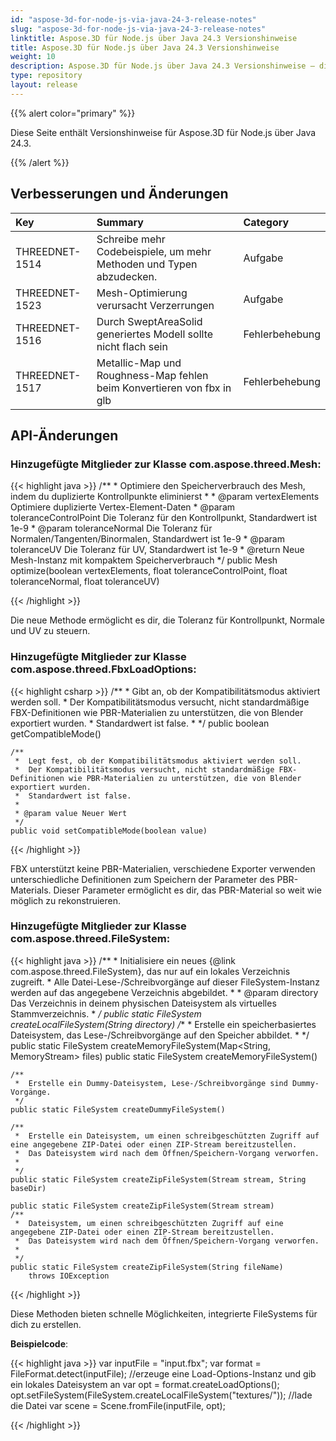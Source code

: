 ```yaml
---
id: "aspose-3d-for-node-js-via-java-24-3-release-notes"
slug: "aspose-3d-for-node-js-via-java-24-3-release-notes"
linktitle: Aspose.3D für Node.js über Java 24.3 Versionshinweise
title: Aspose.3D für Node.js über Java 24.3 Versionshinweise
weight: 10
description: Aspose.3D für Node.js über Java 24.3 Versionshinweise – die neuesten Updates und Fehlerbehebungen.
type: repository
layout: release
---
```


{{% alert color="primary" %}}

Diese Seite enthält Versionshinweise für Aspose.3D für Node.js über Java 24.3.

{{% /alert %}}
## **Verbesserungen und Änderungen**

|**Key**|**Summary**|**Category**|
| :- | :- | :- |
| THREEDNET-1514 | Schreibe mehr Codebeispiele, um mehr Methoden und Typen abzudecken. | Aufgabe |
| THREEDNET-1523 | Mesh-Optimierung verursacht Verzerrungen | Aufgabe |
| THREEDNET-1516 | Durch SweptAreaSolid generiertes Modell sollte nicht flach sein | Fehlerbehebung |
| THREEDNET-1517 | Metallic-Map und Roughness-Map fehlen beim Konvertieren von fbx in glb | Fehlerbehebung |


## API-Änderungen ##


### Hinzugefügte Mitglieder zur Klasse **com.aspose.threed.Mesh**:

{{< highlight java >}}
    /**
     *  Optimiere den Speicherverbrauch des Mesh, indem du duplizierte Kontrollpunkte eliminierst
     *
     * @param vertexElements Optimiere duplizierte Vertex-Element-Daten
     * @param toleranceControlPoint Die Toleranz für den Kontrollpunkt, Standardwert ist 1e-9
     * @param toleranceNormal Die Toleranz für Normalen/Tangenten/Binormalen, Standardwert ist 1e-9
     * @param toleranceUV Die Toleranz für UV, Standardwert ist 1e-9
     * @return Neue Mesh-Instanz mit kompaktem Speicherverbrauch
     */
    public Mesh optimize(boolean vertexElements, float toleranceControlPoint, float toleranceNormal, float toleranceUV)

{{< /highlight >}}

Die neue Methode ermöglicht es dir, die Toleranz für Kontrollpunkt, Normale und UV zu steuern.


### Hinzugefügte Mitglieder zur Klasse **com.aspose.threed.FbxLoadOptions**:


{{< highlight csharp >}}
    /**
     *  Gibt an, ob der Kompatibilitätsmodus aktiviert werden soll.
     *  Der Kompatibilitätsmodus versucht, nicht standardmäßige FBX-Definitionen wie PBR-Materialien zu unterstützen, die von Blender exportiert wurden.
     *  Standardwert ist false.
     *
     */
    public boolean getCompatibleMode()
    
    /**
     *  Legt fest, ob der Kompatibilitätsmodus aktiviert werden soll.
     *  Der Kompatibilitätsmodus versucht, nicht standardmäßige FBX-Definitionen wie PBR-Materialien zu unterstützen, die von Blender exportiert wurden.
     *  Standardwert ist false.
     *
     * @param value Neuer Wert
     */
    public void setCompatibleMode(boolean value)

{{< /highlight >}}

FBX unterstützt keine PBR-Materialien, verschiedene Exporter verwenden unterschiedliche Definitionen zum Speichern der Parameter des PBR-Materials. Dieser Parameter ermöglicht es dir, das PBR-Material so weit wie möglich zu rekonstruieren.

### Hinzugefügte Mitglieder zur Klasse **com.aspose.threed.FileSystem**:

{{< highlight java >}}
    /**
     *  Initialisiere ein neues {@link com.aspose.threed.FileSystem}, das nur auf ein lokales Verzeichnis zugreift.
     *  Alle Datei-Lese-/Schreibvorgänge auf dieser FileSystem-Instanz werden auf das angegebene Verzeichnis abgebildet.
     *
     * @param directory Das Verzeichnis in deinem physischen Dateisystem als virtuelles Stammverzeichnis.
     *
     */
    public static FileSystem createLocalFileSystem(String directory)
    /**
     *  Erstelle ein speicherbasiertes Dateisystem, das Lese-/Schreibvorgänge auf den Speicher abbildet.
     *
     */
    public static FileSystem createMemoryFileSystem(Map<String, MemoryStream> files)
    public static FileSystem createMemoryFileSystem()

    /**
     *  Erstelle ein Dummy-Dateisystem, Lese-/Schreibvorgänge sind Dummy-Vorgänge.
     */
    public static FileSystem createDummyFileSystem()

    /**
     *  Erstelle ein Dateisystem, um einen schreibgeschützten Zugriff auf eine angegebene ZIP-Datei oder einen ZIP-Stream bereitzustellen.
     *  Das Dateisystem wird nach dem Öffnen/Speichern-Vorgang verworfen.
     *
     */
    public static FileSystem createZipFileSystem(Stream stream, String baseDir)

    public static FileSystem createZipFileSystem(Stream stream)
    /**
     *  Dateisystem, um einen schreibgeschützten Zugriff auf eine angegebene ZIP-Datei oder einen ZIP-Stream bereitzustellen.
     *  Das Dateisystem wird nach dem Öffnen/Speichern-Vorgang verworfen.
     *
     */
    public static FileSystem createZipFileSystem(String fileName)
        throws IOException

{{< /highlight >}}


Diese Methoden bieten schnelle Möglichkeiten, integrierte FileSystems für dich zu erstellen.

**Beispielcode**:

{{< highlight java >}}
     var inputFile = "input.fbx";
     var format = FileFormat.detect(inputFile);
     //erzeuge eine Load-Options-Instanz und gib ein lokales Dateisystem an
     var opt = format.createLoadOptions();
     opt.setFileSystem(FileSystem.createLocalFileSystem("textures/"));
     //lade die Datei
     var scene = Scene.fromFile(inputFile, opt);

{{< /highlight >}}